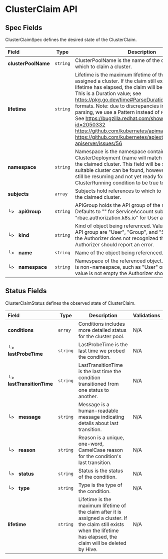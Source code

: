 # ClusterClaim API

## Spec Fields

ClusterClaimSpec defines the desired state of the ClusterClaim.

| Field | Type | Description | Validations |
|:---|---|---|---|
|  **clusterPoolName** | `string` | ClusterPoolName is the name of the cluster pool from which to claim a cluster. | N/A |
|  **lifetime** | `string` | Lifetime is the maximum lifetime of the claim after it is assigned a cluster. If the claim still exists when the lifetime has elapsed, the claim will be deleted by Hive. This is a Duration value; see https://pkg.go.dev/time#ParseDuration for accepted formats. Note: due to discrepancies in validation vs parsing, we use a Pattern instead of `Format=duration`. See https://bugzilla.redhat.com/show_bug.cgi?id=2050332 https://github.com/kubernetes/apimachinery/issues/131 https://github.com/kubernetes/apiextensions-apiserver/issues/56 | `Pattern=^([0-9]+(\.[0-9]+)?(ns\|us\|µs\|ms\|s\|m\|h))+$` |
|  **namespace** | `string` | Namespace is the namespace containing the ClusterDeployment (name will match the namespace) of the claimed cluster. This field will be set as soon as a suitable cluster can be found, however that cluster may still be resuming and not yet ready for use. Wait for the ClusterRunning condition to be true to avoid this issue. | N/A |
|  **subjects** | `array` | Subjects hold references to which to authorize access to the claimed cluster. | N/A |
| └>&nbsp;&nbsp; **apiGroup** | `string` | APIGroup holds the API group of the referenced subject. Defaults to "" for ServiceAccount subjects. Defaults to "rbac.authorization.k8s.io" for User and Group subjects. | N/A |
| └>&nbsp;&nbsp; **kind** | `string` | Kind of object being referenced. Values defined by this API group are "User", "Group", and "ServiceAccount". If the Authorizer does not recognized the kind value, the Authorizer should report an error. | N/A |
| └>&nbsp;&nbsp; **name** | `string` | Name of the object being referenced. | N/A |
| └>&nbsp;&nbsp; **namespace** | `string` | Namespace of the referenced object.  If the object kind is non-namespace, such as "User" or "Group", and this value is not empty the Authorizer should report an error. | N/A |
## Status Fields

ClusterClaimStatus defines the observed state of ClusterClaim.

| Field | Type | Description | Validations |
|:---|---|---|---|
|  **conditions** | `array` | Conditions includes more detailed status for the cluster pool. | N/A |
| └>&nbsp;&nbsp; **lastProbeTime** | `string` | LastProbeTime is the last time we probed the condition. | N/A |
| └>&nbsp;&nbsp; **lastTransitionTime** | `string` | LastTransitionTime is the last time the condition transitioned from one status to another. | N/A |
| └>&nbsp;&nbsp; **message** | `string` | Message is a human-readable message indicating details about last transition. | N/A |
| └>&nbsp;&nbsp; **reason** | `string` | Reason is a unique, one-word, CamelCase reason for the condition's last transition. | N/A |
| └>&nbsp;&nbsp; **status** | `string` | Status is the status of the condition. | N/A |
| └>&nbsp;&nbsp; **type** | `string` | Type is the type of the condition. | N/A |
|  **lifetime** | `string` | Lifetime is the maximum lifetime of the claim after it is assigned a cluster. If the claim still exists when the lifetime has elapsed, the claim will be deleted by Hive. | N/A |
